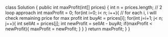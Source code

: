 class Solution {
public int maxProfit(int[] prices) {
int n = prices.length;
// 2 loop approach
int maxProfit = 0;
for(int i=0; i< n; i++){
// for each i, i will check remaining price for max profit
int buyAt = prices[i];
for(int j=i+1; j< n; j++){
int sellAt = prices[j];
int newProfit = sellAt - buyAt;
if(maxProfit <  newProfit){
maxProfit = newProfit;
}
}
}
return maxProfit;
}
}